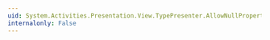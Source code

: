 ```yaml
---
uid: System.Activities.Presentation.View.TypePresenter.AllowNullProperty
internalonly: False
---
```

